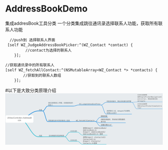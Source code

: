 # AddressBookDemo
集成addresBook工具分类
一个分类集成跳往通讯录选择联系人功能，获取所有联系人功能

```
  //push到 选择联系人界面
 [self WZ_JudgeAddressBookPicker:^(WZ_Contact *contact) {
         //contact为选择的联系人
    }];
```

```
//获取通讯录中的所有联系人
[self WZ_fetchAllContact:^(NSMutableArray<WZ_Contact *> *contacts) {
        //获取到的联系人数组
    }];
```

#以下是大致分类原理介绍
![孤独的介绍demo.png](https://github.com/hwzss/AddressBookDemo/blob/master/UIViewController+AddressBook.png?raw=true)

